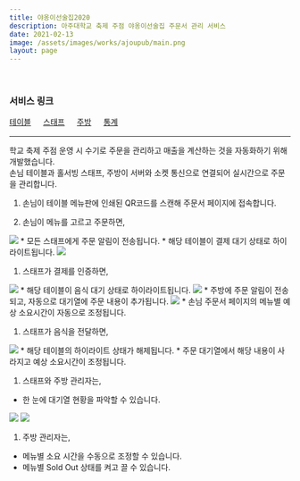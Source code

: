 ```yaml
---
title: 야옹이선술집2020
description: 아주대학교 축제 주점 야옹이선술집 주문서 관리 서비스
date: 2021-02-13
image: /assets/images/works/ajoupub/main.png
layout: page
---
```

<br>
<h3>서비스 링크</h3>
<a class='content-link' target="_blank" href='/ajoupub?table=031'><i class='fas fa-link'></i> 테이블</a>
&emsp;
<a class='content-link' target="_blank" href='/ajoupub/staff'><i class='fas fa-link'></i> 스태프</a>
&emsp;
<a class='content-link' target="_blank" href='/ajoupub/kitchen'><i class='fas fa-link'></i> 주방</a>
&emsp;
<a class='content-link' target="_blank" href='/ajoupub/statistics'><i class='fas fa-link'></i> 통계</a>

<hr style='border-color: darkgray; margin-top: 1rem;'>

학교 축제 주점 운영 시 수기로 주문을 관리하고 매출을 계산하는 것을 자동화하기 위해 개발했습니다.  
손님 테이블과 홀서빙 스태프, 주방이 서버와 소켓 통신으로 연결되어 실시간으로 주문을 관리합니다. 

1. 손님이 테이블 메뉴판에 인쇄된 QR코드를 스캔해 주문서 페이지에 접속합니다.

1. 손님이 메뉴를 고르고 주문하면,  
  <img src='/assets/images/works/ajoupub/Screenshot_20210213-111717.png'>
  * 모든 스태프에게 주문 알림이 전송됩니다.
  * 해당 테이블이 결제 대기 상태로 하이라이트됩니다.  
  <img src='/assets/images/works/ajoupub/Screenshot_20210213-111735.png'>

1. 스태프가 결제를 인증하면,  
  <img src='/assets/images/works/ajoupub/Screenshot_20210213-111748.png'>
  * 해당 테이블이 음식 대기 상태로 하이라이트됩니다.  
  <img src='/assets/images/works/ajoupub/Screenshot_20210213-111825.png'>
  * 주방에 주문 알림이 전송되고, 자동으로 대기열에 주문 내용이 추가됩니다.
  <img src='/assets/images/works/ajoupub/Screenshot_20210213-111837.png'>
  * 손님 주문서 페이지의 메뉴별 예상 소요시간이 자동으로 조정됩니다.
  
  
1. 스태프가 음식을 전달하면,  
  <img src='/assets/images/works/ajoupub/Screenshot_20210213-111911.png'>
  * 해당 테이블의 하이라이트 상태가 해제됩니다.
  * 주문 대기열에서 해당 내용이 사라지고 예상 소요시간이 조정됩니다.
  
1. 스태프와 주방 관리자는,
  * 한 눈에 대기열 현황을 파악할 수 있습니다.  
  <img src='/assets/images/works/ajoupub/Screenshot_20210213-111951.png'>
  <img src='/assets/images/works/ajoupub/Screenshot_20210213-111955.png'>
  
1. 주방 관리자는,
  * 메뉴별 소요 시간을 수동으로 조정할 수 있습니다.
  * 메뉴별 Sold Out 상태를 켜고 끌 수 있습니다.
